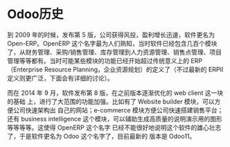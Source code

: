 # Odoo历史

到 2009 年的时候，发布第 5 版，公司获得风投，盈利增长迅速，软件更名为 Open-ERP。OpenERP 这个名字最为人们熟知，当时软件已经包含几百个模块了，从财务管理、采购/销售管理、库存管理到人力资源管理、销售点管理、项目管理等等都有。当时可能某些模块的功能已经开始超过传统意义上的 ERP（Enterprise Resource Planning，企业资源规划）的定义了（不过最新的 ERPⅡ 定义则更广泛，下面会有详细的讨论）。

而在 2014 年 9 月，软件发布第 8 版，在之前版本逐渐优化的 web client 这一块的基础上，进行了大范围的功能加强。比如有了 Website builder 模块，可以方便公司快速架构出自己的网站；e-commerce 模块方便公司快速搭建销售平台；还有 business intelligence这个模块，可以辅助生成高质量的说明演示用的图形等等等等。这使得 OpenERP 这个名字已经不能很好地说明这个软件的雄心壮志了，于是软件更名为 Odoo 这个名字了，目前最新的版本是 Odoo11。

